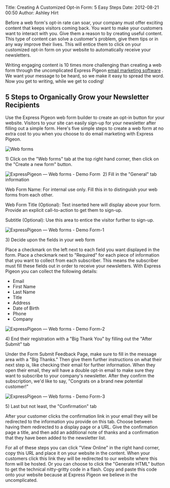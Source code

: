 Title: Creating A Customized Opt-in Form: 5 Easy Steps
Date: 2012-08-21 00:50
Author: Ashley Hirt




Before a web form's opt-in rate can soar, your company must offer
exciting content that keeps visitors coming back. You want to make your
customers want to interact with you. Give them a reason to by creating
useful content. This type of content can solve a customer's problem,
give them tips or in any way improve their lives. This will entice them
to click on your customized opt-in form on your website to automatically
receive your newsletters.

Writing engaging content is 10 times more challenging than creating a
web form through the uncomplicated Express Pigeon [email marketing
software](https://expresspigeon.com/gallery)
. We want your message to be heard, so we make it easy to
spread the word. Now you get to writing, while we get to coding!

5 Steps to Organically Grow your Newsletter Recipients
------------------------------------------------------

Use the Express Pigeon web form builder to create an opt-in button for
your website. Visitors to your site can easily sign-up for your
newsletter after filling out a simple form. Here's five simple steps to
create a web form at no extra cost to you when you choose to do email
marketing with Express Pigeon.

![Web forms](blog_images/2012/expresspigeonc2a0e28094c2a0dashboard.jpg "Web forms")

​1) Click on the "Web forms" tab at the top right hand corner, then
click on the "Create a new form" button.

![ExpressPigeon — Web forms - Demo Form](blog_images/2012/expresspigeonc2a0e28094c2a0web-forms-demo-form.jpg "ExpressPigeon — Web forms - Demo Form")
​
 2) Fill in the "General" tab information

Web Form Name: For internal use only. Fill this in to distinguish your
web forms from each other.

Web Form Title (Optional): Text inserted here will display above your
form. Provide an explicit call-to-action to get them to sign-up.

Subtitle (Optional): Use this area to entice the visitor further to
sign-up.

![ExpressPigeon — Web forms - Demo Form-1](blog_images/2012/expresspigeonc2a0e28094c2a0web-forms-demo-form-1.jpg "ExpressPigeon — Web forms - Demo Form-1")

​3) Decide upon the fields in your web form

Place a checkmark on the left next to each field you want displayed in
the form. Place a checkmark next to "Required" for each piece of
information that you want to collect from each subscriber. This means
the subscriber must fill these fields out in order to receive your
newsletters. With Express Pigeon you can collect the following details:

-   Email
-   First Name
-   Last Name
-   Title
-   Address
-   Date of Birth
-   Phone
-   Company

![ExpressPigeon — Web forms - Demo Form-2](blog_images/2012/expresspigeonc2a0e28094c2a0web-forms-demo-form-2.jpg "ExpressPigeon — Web forms - Demo Form-2")

​4) End their registration with a "Big Thank You" by filling out the
"After Submit" tab

Under the Form Submit Feedback Page, make sure to fill in the message
area with a "Big Thanks." Then give them further instructions on what
their next step is, like checking their email for further information.
When they open their email, they will have a double opt-in email to make
sure they want to subscribe to your company's newsletter. After they
confirm the subscription, we'd like to say, "Congrats on a brand new
potential customer!"

![ExpressPigeon — Web forms - Demo Form-3](blog_images/2012/expresspigeonc2a0e28094c2a0web-forms-demo-form-3.jpg "ExpressPigeon — Web forms - Demo Form-3")

​5) Last but not least, the "Confirmation" tab

After your customer clicks the confirmation link in your email they will
be redirected to the information you provide on this tab. Choose between
having them redirected to a display page or a URL. Give the confirmation
page a title, and then add an additional note of thanks and a
confirmation that they have been added to the newsletter list.

For all of these steps you can click "View Online" in the right hand
corner, copy this URL and place it on your website in the content. When
your customers click this link they will be redirected to our website
where this form will be hosted. Or you can choose to click the "Generate
HTML" button to get the technical nitty-gritty code in a flash. Copy and
paste this code onto your website because at Express Pigeon we believe
in the uncomplicated.

